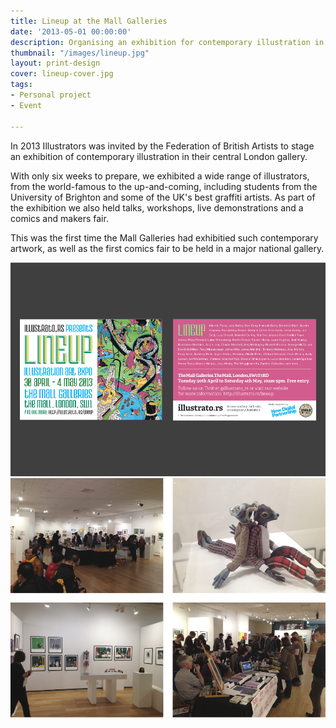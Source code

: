 ```yaml
---
title: Lineup at the Mall Galleries
date: '2013-05-01 00:00:00'
description: Organising an exhibition for contemporary illustration in the centre of London.
thumbnail: "/images/lineup.jpg"
layout: print-design
cover: lineup-cover.jpg
tags:
- Personal project
- Event

---
```


In 2013 Illustrators was invited by the Federation of British Artists to stage an exhibition of contemporary illustration in their central London gallery. 

With only six weeks to prepare, we exhibited a wide range of illustrators, from the world-famous to the up-and-coming, including students from the University of Brighton and some of the UK's best graffiti artists. As part of the exhibition we also held talks, workshops, live demonstrations and a comics and makers fair.

This was the first time the Mall Galleries had exhibitied such contemporary artwork, as well as the first comics fair to be held in a major national gallery.

<img src="/images/lineup-postcard.jpg" class="wide">
<img src="/images/lineup-pics.jpg" class="wide">